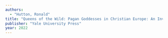 ```yaml
---
authors:
  - "Hutton, Ronald"
title: "Queens of the Wild: Pagan Goddesses in Christian Europe: An Investigation"
publisher: "Yale University Press"
year: 2022
---
```


